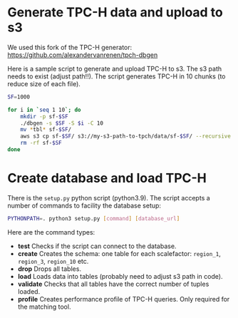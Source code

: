 
# Generate TPC-H data and upload to s3

We used this fork of the TPC-H generator: https://github.com/alexandervanrenen/tpch-dbgen

Here is a sample script to generate and upload TPC-H to s3.
The s3 path needs to exist (adjust path!!).
The script generates TPC-H in 10 chunks (to reduce size of each file).
```bash
SF=1000

for i in `seq 1 10`; do
    mkdir -p sf-$SF
    ./dbgen -s $SF -S $i -C 10
    mv *tbl* sf-$SF/
    aws s3 cp sf-$SF/ s3://my-s3-path-to-tpch/data/sf-$SF/ --recursive
    rm -rf sf-$SF
done
```

# Create database and load TPC-H

There is the `setup.py` python script (python3.9).
The script accepts a number of commands to facility the database setup:

```bash
PYTHONPATH=. python3 setup.py [command] [database_url]
```

Here are the command types:
- **test** Checks if the script can connect to the database.
- **create** Creates the schema: one table for each scalefactor: `region_1`, `region_3`, `region_10` etc.
- **drop** Drops all tables.
- **load** Loads data into tables (probably need to adjust s3 path in code).
- **validate** Checks that all tables have the correct number of tuples loaded.
- **profile** Creates performance profile of TPC-H queries. Only required for the matching tool.
